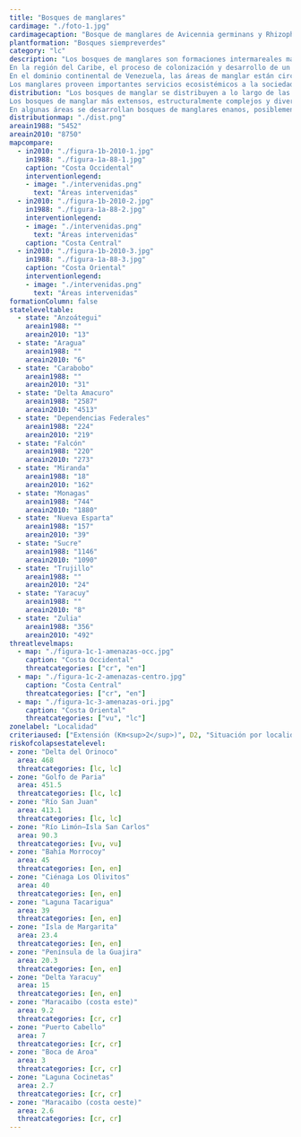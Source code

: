 ```yaml
---
title: "Bosques de manglares"
cardimage: "./foto-1.jpg"
cardimagecaption: "Bosque de manglares de Avicennia germinans y Rhizophora mangle, Parque Nacional Turuépano, estado Sucre. <i>Giuseppe Colonnello</i>"
plantformation: "Bosques siempreverdes"
category: "lc"
description: "Los bosques de manglares son formaciones intermareales marinas y estuarinas, que pueden desarrollarse tanto a orillas del mar como en ambientes fluviales a decenas de kilómetros río arriba. Las especies que los conforman tienen la capacidad de vivir en ambientes salinos y salobres, con tolerancia a sumersiones periódicas y sobre suelos poco desarrollados (Conde & Alarcón 1993, Conde & Carmona-Suárez 2003). Para el establecimiento y desarrollo de los manglares es necesario que se den diversas condiciones. En Venezuela, donde la temperatura ambiental y del agua son relativamente altas y estables, los factores determinantes están asociados con la salinidad, el ámbito mareal, el tipo de sustrato, el perfil de la costa, el grado de protección al oleaje y las corrientes marinas (MARNR 1986, Conde & Carmona-Suárez 2003). Los planos lodosos, en ciénagas e islas, donde los suelos arcillosos son inmaduros y están saturados de agua por largos períodos, son ambientes propicios para esta formación (Conde & Alarcón 1993). En el caso de la salinidad, la tolerancia de las diferentes especies abarca el intervalo desde 0 hasta 90 ‰ (partes por mil), siendo la salinidad promedio del mar 35‰ (Suckow <i>et al.</i> 1995).<br><br>
En la región del Caribe, el proceso de colonización y desarrollo de un bosque de manglar es iniciado por el mangle rojo (<i>Rhizophora mangle</i>), especie caracterizada por sus raíces en forma de zancos que se arraiga bien en suelos blandos. En lagunas costeras, los mangles rojos típicamente están ubicados en las zonas de menor salinidad, expuestos al mar, mientras que en las zonas interiores con suelos hipersalinos (> 55 ‰) domina el mangle negro (<i>Avicennia germinans</i>), caracterizado por poseer neumatóforos que le permiten realizar intercambio de gases en suelos pobres. El mangle blanco (<i>Laguncularia racemosa</i>) se sobrepone con las dos especies anteriores, especialmente en suelos más estables. Por su parte, el mangle botoncillo (<i>Conocarpus erectus</i>) está más en contacto con la vegetación terrestre y tiende a estar presente en zonas áridas (Medina & Barboza 2006, Sánchez-Arias <i>et al.</i> 2010). Los bosques de mangle alcanzan alturas de 3-40 m (MARNR 1986) y pueden ser monoespecíficos, o presentarse en combinaciones de más de uno de ellos (Fotos 1 y 2). También hay otras especies frecuentemente asociadas a los bosques de manglar y con cierta tolerancia a la salinidad, como <i>Pterocarpus officinalis, Montrichardia arborescens, Acrostichum aureum</i> y <i>Crinum</i> spp. (Colonnelo <i>et al.</i> 2009). Al desarrollarse, las comunidades de manglar transforman el sustrato y generan una sucesión entre el mar y la tierra firme.<br><br>
En el dominio continental de Venezuela, las áreas de manglar están circunscritas a dos unidades geomorfológicas: lagunas costeras y planos aluviales expuestos a las mareas. En los planos aluviales pueden distinguirse tres unidades: 1) las de deposición sedimentaria marina, como en la ciénaga de Los Olivitos, golfo de Morrocoy y golfo de Paria; 2) pantanos deltaicos con deposición marino-fluvial, como el río San Juan y el golfo de Paria; y 3) deltas pantanosos con deposición predominante aluvial, como en el delta del Orinoco (Conde & Alarcón 1993).<br><br>
Los manglares proveen importantes servicios ecosistémicos a la sociedad, destacando su capacidad de prevenir la erosión costera y su alta productividad biológica que sustenta a peces, moluscos, crustáceos y otros invertebrados. Junto con los arrecifes de coral y las praderas marinas dominadas por la planta acuática <i>Thalassia testudinum</i>, los manglares son los ecosistemas marinos de mayor importancia para la fauna costera del mundo. Se considera que gran parte de las pesquerías dependen del manglar y de su capacidad para producir nutrientes orgánicos y servir de criaderos (Aburto-Oropeza <i>et al.</i> 2008)."
distribution: "Los bosques de manglar se distribuyen a lo largo de las costas e islas de Venezuela en forma discontinua (Figura 1). El bosque de manglar más occidental es la Laguna de Cocinetas en la península de la Guajira en el estado Zulia (Foto 3), mientras que el ubicado más al oriente está al sur de la boca del río Orinoco en el estado Delta Amacuro. Entre estos dos extremos, se observan bosques de manglar prácticamente en todos los estados costeros (Tabla 1), resaltando las desembocaduras de los grandes ríos que surten el Golfo Triste, el golfo de Cariaco, las lagunas de Píritu, Unare, Tacarigua y Carenero (Fotos 4 y 5), la costa de los estados Carabobo y Falcón, y la costa del lago de Maracaibo. En la región insular se presentan bosques de manglar en la isla de Margarita (Foto 2) y en el archipiélago de Los Roques, así como pequeños parches en las islas de Aves, La Orchila, La Tortuga, La Blanquilla, Los Hermanos y Los Testigos (MARNR 1986, Rodríguez 1994, Conde & Carmona- Suárez 2003, Dávalos 2010).<br><br>
Los bosques de manglar más extensos, estructuralmente complejos y diversos de Venezuela son los ubicados en la planicie deltaica del río Orinoco y sur de Paria (Conde & Alarcón 1993). Pueden llegar a formar cinturones continuos, interrumpidos sólo por ríos y pequeños cursos de agua, desde Yaguaraparo, en el estado Sucre, hasta Guyana. Estos bosques son los más altos del país, con portes entre 25 y 35-40 m (Conde & Alarcón 1993, Colonnello <i>et al.</i> 2009), lo que puede observarse al contrastar las fotos 1-5.<br><br>
En algunas áreas se desarrollan bosques de manglares enanos, posiblemente asociados a factores edáficos (Huber y Riina 1997). Este parece ser al caso en la laguna Aguas Blancas al norte del parque nacional Turuépano, donde se cree existe una alta concentración natural de aluminio (Colonnello <i>et al.</i> 2009)."
distributionmap: "./dist.png"
areain1988: "5452"
areain2010: "8750"
mapcompare:
  - in2010: "./figura-1b-2010-1.jpg"
    in1988: "./figura-1a-88-1.jpg"
    caption: "Costa Occidental"
    interventionlegend:
    - image: "./intervenidas.png"
      text: "Áreas intervenidas"
  - in2010: "./figura-1b-2010-2.jpg"
    in1988: "./figura-1a-88-2.jpg"
    interventionlegend:
    - image: "./intervenidas.png"
      text: "Áreas intervenidas"
    caption: "Costa Central"
  - in2010: "./figura-1b-2010-3.jpg"
    in1988: "./figura-1a-88-3.jpg"
    caption: "Costa Oriental"
    interventionlegend:
    - image: "./intervenidas.png"
      text: "Áreas intervenidas"
formationColumn: false
stateleveltable:
  - state: "Anzoátegui"
    areain1988: ""
    areain2010: "13"
  - state: "Aragua"
    areain1988: ""
    areain2010: "6"
  - state: "Carabobo"
    areain1988: ""
    areain2010: "31"
  - state: "Delta Amacuro"
    areain1988: "2587"
    areain2010: "4513"
  - state: "Dependencias Federales"
    areain1988: "224"
    areain2010: "219"
  - state: "Falcón"
    areain1988: "220"
    areain2010: "273"  
  - state: "Miranda"
    areain1988: "18"
    areain2010: "162"
  - state: "Monagas"
    areain1988: "744"
    areain2010: "1880"
  - state: "Nueva Esparta"
    areain1988: "157"
    areain2010: "39"
  - state: "Sucre"
    areain1988: "1146"
    areain2010: "1090"
  - state: "Trujillo"
    areain1988: ""
    areain2010: "24"
  - state: "Yaracuy"
    areain1988: ""
    areain2010: "8"
  - state: "Zulia"
    areain1988: "356"
    areain2010: "492"
threatlevelmaps:
  - map: "./figura-1c-1-amenazas-occ.jpg"
    caption: "Costa Occidental"
    threatcategories: ["cr", "en"]
  - map: "./figura-1c-2-amenazas-centro.jpg"
    caption: "Costa Central"
    threatcategories: ["cr", "en"]
  - map: "./figura-1c-3-amenazas-ori.jpg"
    caption: "Costa Oriental"
    threatcategories: ["vu", "lc"]
zonelabel: "Localidad"
criteriaused: ["Extensión (Km<sup>2</sup>)", D2, "Situación por localidad"]
riskofcolapsestatelevel:
- zone: "Delta del Orinoco"
  area: 468
  threatcategories: [lc, lc]
- zone: "Golfo de Paria"
  area: 451.5
  threatcategories: [lc, lc]
- zone: "Río San Juan"
  area: 413.1
  threatcategories: [lc, lc]
- zone: "Río Limón–Isla San Carlos"
  area: 90.3
  threatcategories: [vu, vu]
- zone: "Bahía Morrocoy"
  area: 45
  threatcategories: [en, en]
- zone: "Ciénaga Los Olivitos"
  area: 40
  threatcategories: [en, en]
- zone: "Laguna Tacarigua"
  area: 39
  threatcategories: [en, en]
- zone: "Isla de Margarita"
  area: 23.4
  threatcategories: [en, en]
- zone: "Península de la Guajira"
  area: 20.3
  threatcategories: [en, en]
- zone: "Delta Yaracuy"
  area: 15
  threatcategories: [en, en]
- zone: "Maracaibo (costa este)"
  area: 9.2
  threatcategories: [cr, cr]
- zone: "Puerto Cabello"
  area: 7
  threatcategories: [cr, cr]
- zone: "Boca de Aroa"
  area: 3
  threatcategories: [cr, cr]
- zone: "Laguna Cocinetas"
  area: 2.7
  threatcategories: [cr, cr]
- zone: "Maracaibo (costa oeste)"
  area: 2.6
  threatcategories: [cr, cr]
---
```

